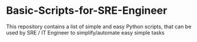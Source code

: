 # Basic-Scripts-for-SRE-Engineer

This repository contains a list of simple and easy Python scripts, that can be used by SRE / IT Engineer to simplify/automate easy simple tasks
